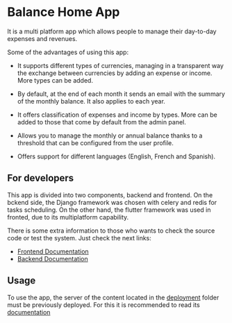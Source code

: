 # Balance Home App

It is a multi platform app which allows people to manage their day-to-day expenses and revenues.

Some of the advantages of using this app:

* It supports different types of currencies, managing in a transparent way the exchange between currencies by adding an expense or income. More types can be added.

* By default, at the end of each month it sends an email with the summary of the monthly balance. It also applies to each year.

* It offers classification of expenses and income by types. More can be added to those that come by default from the admin panel.

* Allows you to manage the monthly or annual balance thanks to a threshold that can be configured from the user profile.

* Offers support for different languages (English, French and Spanish).

## For developers

This app is divided into two components, backend and frontend. On the bckend side, the Django framework was chosen with celery and redis for tasks scheduling. On the other hand, the flutter framework was used in fronted, due to its multiplatform capability.

There is some extra information to those who wants to check the source code or test the system. Just check the next links:

- [Frontend Documentation](https://github.com/fabbo-repo/BalanceHomeApp/tree/main/flutter#readme)
- [Backend Documentation](https://github.com/fabbo-repo/BalanceHomeApp/tree/main/djangorest#readme)

## Usage

To use the app, the server of the content located in the [deployment](https://github.com/fabbo-repo/BalanceHomeApp/tree/main/deployment/release) folder must be previously deployed. For this it is recommended to read its [documentation](https://github.com/fabbo-repo/BalanceHomeApp/tree/main/deployment#readme)
